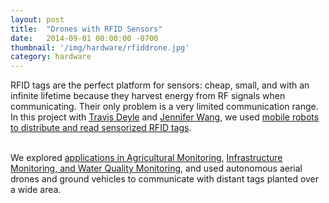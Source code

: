 ```yaml
---
layout: post
title:  "Drones with RFID Sensors"
date:   2014-09-01 00:00:00 -0700
thumbnail: '/img/hardware/rfiddrone.jpg'
category: hardware
---
```

RFID tags are the perfect platform for sensors: cheap, small, and with an infinite lifetime because they harvest energy from RF signals when communicating. Their only problem is a very limited communication range. In this project with <a href="http://www.travisdeyle.com/">Travis Deyle</a> and <a href="https://www.linkedin.com/in/jewang">Jennifer Wang</a>, we used <a href="http://spectrum.ieee.org/automaton/robotics/robotics-hardware/mobile-robots-and-rfid-tags-internet-of-thingsify-the-outdoors">mobile robots to distribute and read sensorized RFID tags</a>. <br><br>

We explored <a href="http://diydrones.com/profiles/blogs/adding-uhf-rfid-sensors-to-iris-for-aerial-farm-management">applications in Agricultural Monitoring</a>, <a href="http://www.hizook.com/blog/2015/08/10/mobile-robots-and-long-range-uhf-rfid-sensor-tags-internet-things">Infrastructure Monitoring, and Water Quality Monitoring</a>, and used autonomous aerial drones and ground vehicles to communicate with distant tags planted over a wide area.